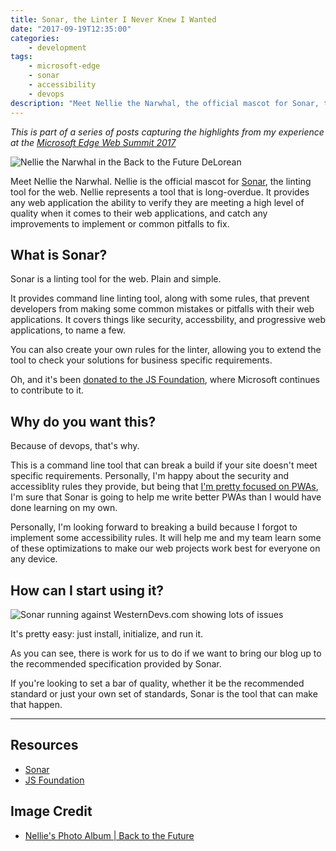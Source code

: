 ```yaml
---
title: Sonar, the Linter I Never Knew I Wanted
date: "2017-09-19T12:35:00"
categories: 
    - development
tags:
    - microsoft-edge
    - sonar
    - accessibility
    - devops
description: "Meet Nellie the Narwhal, the official mascot for Sonar, the linting tool for the web. Nellie represents a tool that is long-overdue. It provides any web application the ability to verify they are meeting a high level of quality when it comes to their web applications, and not miss any common mistakes."
---
```


[1]: https://summit.microsoftedge.com/
[2]: https://davidwesst.blob.core.windows.net/blog/websummit-sonar/sonar-bttf.png
[3]: https://sonarwhal.com/
[4]: http://www.westerndevs.com/web/websummit-pwa/
[5]: https://davidwesst.blob.core.windows.net/blog/websummit-sonar/sonar-in-action.gif

_This is part of a series of posts capturing the highlights from my experience at the [Microsoft Edge Web Summit 2017][1]_

![Nellie the Narwhal in the Back to the Future DeLorean][2]

Meet Nellie the Narwhal. Nellie is the official mascot for [Sonar][3], the linting tool for the web. Nellie represents a tool that is long-overdue. It provides any web application the ability to verify they are meeting a high level of quality when it comes to their web applications, and catch any improvements to implement or common pitfalls to fix.

## What is Sonar?
Sonar is a linting tool for the web. Plain and simple.

It provides command line linting tool, along with some rules, that prevent developers from making some common mistakes or pitfalls with their web applications. It covers things like security, accessbility, and progressive web applications, to name a few.

You can also create your own rules for the linter, allowing you to extend the tool to check your solutions for business specific requirements.

Oh, and it's been [donated to the JS Foundation](https://js.foundation/announcements/2017/06/22/sonar-js-foundation-welcomes-newest-project), where Microsoft continues to contribute to it.

## Why do you want this?
Because of devops, that's why.

This is a command line tool that can break a build if your site doesn't meet specific requirements. Personally, I'm happy about the security and accessiblity rules they provide, but being that [I'm pretty focused on PWAs][4], I'm sure that Sonar is going to help me write better PWAs than I would have done learning on my own.

Personally, I'm looking forward to breaking a build because I forgot to implement some accessibility rules. It will help me and my team learn some of these optimizations to make our web projects work best for everyone on any device.

## How can I start using it?
![Sonar running against WesternDevs.com showing lots of issues][5]

It's pretty easy: just install, initialize, and run it.

As you can see, there is work for us to do if we want to bring our blog up to the recommended specification provided by Sonar. 

If you're looking to set a bar of quality, whether it be the recommended standard or just your own set of standards, Sonar is the tool that can make that happen.

---

## Resources
* [Sonar](https://sonarwhal.com/)
* [JS Foundation](https://js.foundation/)

## Image Credit
* [Nellie's Photo Album | Back to the Future](https://github.com/sonarwhal/nellie)